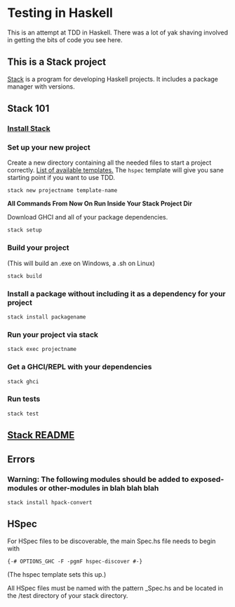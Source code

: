 # Testing in Haskell

This is an attempt at TDD in Haskell. There was a lot of yak shaving involved in getting the bits of code you see here.

## This is a Stack project
[Stack](https://docs.haskellstack.org/en/stable/README/) is a program for developing Haskell projects. It includes a package manager with versions.

## Stack 101
### [Install Stack](https://docs.haskellstack.org/en/stable/README/#how-to-install)

### Set up your new project
Create a new directory containing all the needed files to start a project correctly. [List of available templates.](https://github.com/commercialhaskell/stack-templates) The `hspec` template will give you  sane starting point if you want to use TDD.

`stack new projectname template-name`

**All Commands From Now On Run Inside Your Stack Project Dir**

Download GHCI and all of your package dependencies.

`stack setup`

### Build your project
(This will build an .exe on Windows, a .sh on Linux)

`stack build`

### Install a package without including it as a dependency for your project 

`stack install packagename`

### Run your project via stack

`stack exec projectname`

### Get a GHCI/REPL with your dependencies

`stack ghci`

### Run tests

`stack test`

## [Stack README](https://docs.haskellstack.org/en/stable/README)

## Errors

### Warning: The following modules should be added to exposed-modules or other-modules in blah blah blah

`stack install hpack-convert` 

## HSpec
For HSpec files to be discoverable, the main Spec.hs file needs to begin with 

```
{-# OPTIONS_GHC -F -pgmF hspec-discover #-}
```

(The hspec template sets this up.)

All HSpec files must be named with the pattern _Spec.hs and be located in the /test directory of your stack directory.
